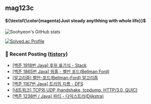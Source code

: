 ## mag123c 

#### ${\textsf{\color{magenta}Just steady anythhing with whole life}}$

![Soohyeon's GitHub stats](https://github-readme-stats.vercel.app/api?username=mag123c&show_icons=true&theme=dark)
<!--[![Solved.ac Profile](http://mazassumnida.wtf/api/v2/generate_badge?boj=diehreo)](https://solved.ac/diehreo/)-->
[![Solved.ac Profile](http://mazassumnida.wtf/api/v2/generate_badge?boj=diehreo)](https://solved.ac/diehreo/)



### 📕 Recent Posting ([tistory](https://mag1c.tistory.com))
- [[백준 1918번 Java] 후위 표기식 - Stack](https://mag1c.tistory.com/521)</br>
- [[백준 1865번 Java] 웜홀 - 벨만 포드(Bellman Ford)](https://mag1c.tistory.com/520)</br>
- [[알고리즘] 벨만-포드(Bellman-Ford) 알고리즘](https://mag1c.tistory.com/519)</br>
- [[백준 1167번 Java] 트리의 지름 - DFS](https://mag1c.tistory.com/518)</br>
- [[네트워크] TCP와 UDP (handshake, tcpdump, HTTP/3.0, QUIC)](https://mag1c.tistory.com/517)</br>
- [[백준 1238번 / Java] 파티 - 다익스트라(Dijkstra)](https://mag1c.tistory.com/516)</br>
